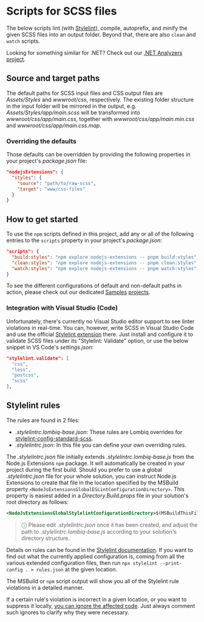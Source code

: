 # Scripts for SCSS files

The below scripts lint (with [Stylelint](https://stylelint.io/)), compile, autoprefix, and minify the given SCSS files into an output folder. Beyond that, there are also `clean` and `watch` scripts.

Looking for something similar for .NET? Check out our [.NET Analyzers project](https://github.com/Lombiq/.NET-Analyzers).

## Source and target paths

The default paths for SCSS input files and CSS output files are _Assets/Styles_ and _wwwroot/css_, respectively. The existing folder structure in the input folder will be mirrored in the output, e.g. _Assets/Styles/app/main.scss_ will be transformed into _wwwroot/css/app/main.css_, together with _wwwroot/css/app/main.min.css_ and _wwwroot/css/app/main.css.map_.

### Overriding the defaults

Those defaults can be overridden by providing the following properties in your project's _package.json_ file:

```json
"nodejsExtensions": {
  "styles": {
    "source": "path/to/raw-scss",
    "target": "www/css-files"
  }
}
```

## How to get started

To use the `npm` scripts defined in this project, add any or all of the following entries to the `scripts` property in your project's _package.json_:

```json
"scripts": {
  "build:styles": "npm explore nodejs-extensions -- pnpm build:styles",
  "clean:styles": "npm explore nodejs-extensions -- pnpm clean:styles",
  "watch:styles": "npm explore nodejs-extensions -- pnpm watch:styles",
}
```

To see the different configurations of default and non-default paths in action, please check out our dedicated [Samples](../../Lombiq.NodeJs.Extensions.Samples/Readme.md) [projects](../../Lombiq.NodeJs.Extensions.Samples.NuGet/Readme.md).

### Integration with Visual Studio (Code)

Unfortunately, there's currently no Visual Studio editor support to see linter violations in real-time. You can, however, write SCSS in Visual Studio Code and use the official [Stylelint extension](https://marketplace.visualstudio.com/items?itemName=stylelint.vscode-stylelint) there. Just install and configure it to validate SCSS files under its "Stylelint: Validate" option, or use the below snippet in VS Code's _settings.json_:

```json
"stylelint.validate": [
  "css",
  "less",
  "postcss",
  "scss"
],
```

## Stylelint rules

The rules are found in 2 files:

- _.stylelintrc.lombiq-base.json_: These rules are Lombiq overrides for [stylelint-config-standard-scss](https://www.npmjs.com/package/stylelint-config-standard-scss).
- _.stylelintrc.json_: In this file you can define your own overriding rules.

The _.stylelintrc.json_ file initially extends _.stylelintrc.lombiq-base.js_ from the Node.js Extensions `npm` package. It will automatically be created in your project during the first build. Should you prefer to use a global _.stylelintrc.json_ file for your whole solution, you can instruct Node.js Extensions to create that file in the location specified by the MSBuild property `<NodeJsExtensionsGlobalESLintConfigurationDirectory>`. This property is easiest added in a _Directory.Build.props_ file in your solution's root directory as follows:

```xml
<NodeJsExtensionsGlobalStylelintConfigurationDirectory>$(MSBuildThisFileDirectory)</NodeJsExtensionsGlobalStylelintConfigurationDirectory>
```

> ⓘ Please edit _.stylelintrc.json_ once it has been created, and adjust the path to _.stylelintrc.lombiq-base.js_ according to your solution's directory structure.

Details on rules can be found in the [Stylelint documentation](https://stylelint.io/user-guide/rules/list/). If you want to find out what the currently applied configuration is, coming from all the various extended configuration files, then run `npx stylelint --print-config . > rules.json` at the given location.

The MSBuild or `npm` script output will show you all of the Stylelint rule violations in a detailed manner.

If a certain rule's violation is incorrect in a given location, or you want to suppress it locally, [you can ignore the affected code](https://stylelint.io/user-guide/ignore-code/). Just always comment such ignores to clarify why they were necessary.
